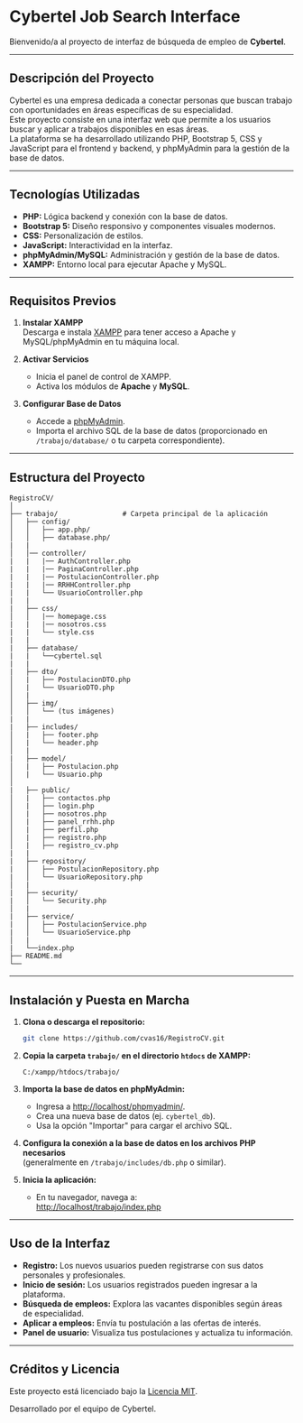 # Cybertel Job Search Interface

Bienvenido/a al proyecto de interfaz de búsqueda de empleo de **Cybertel**.

---

## Descripción del Proyecto

Cybertel es una empresa dedicada a conectar personas que buscan trabajo con oportunidades en áreas específicas de su especialidad.  
Este proyecto consiste en una interfaz web que permite a los usuarios buscar y aplicar a trabajos disponibles en esas áreas.  
La plataforma se ha desarrollado utilizando PHP, Bootstrap 5, CSS y JavaScript para el frontend y backend, y phpMyAdmin para la gestión de la base de datos.

---

## Tecnologías Utilizadas

- **PHP:** Lógica backend y conexión con la base de datos.
- **Bootstrap 5:** Diseño responsivo y componentes visuales modernos.
- **CSS:** Personalización de estilos.
- **JavaScript:** Interactividad en la interfaz.
- **phpMyAdmin/MySQL:** Administración y gestión de la base de datos.
- **XAMPP:** Entorno local para ejecutar Apache y MySQL.

---

## Requisitos Previos

1. **Instalar XAMPP**  
   Descarga e instala [XAMPP](https://www.apachefriends.org/index.html) para tener acceso a Apache y MySQL/phpMyAdmin en tu máquina local.

2. **Activar Servicios**  
   - Inicia el panel de control de XAMPP.
   - Activa los módulos de **Apache** y **MySQL**.

3. **Configurar Base de Datos**  
   - Accede a [phpMyAdmin](http://localhost/phpmyadmin/).
   - Importa el archivo SQL de la base de datos (proporcionado en `/trabajo/database/` o tu carpeta correspondiente).

---

## Estructura del Proyecto

```plaintext
RegistroCV/
│
├── trabajo/                # Carpeta principal de la aplicación
│   ├── config/             
│   │   ├── app.php/
│   │   ├── database.php/
|   |
│   │── controller/
|   |   |── AuthController.php
|   |   |── PaginaController.php
|   |   |── PostulacionController.php
|   |   |── RRHHController.php
|   |   └── UsuarioController.php
|   |
|   ├── css/
│   │   |── homepage.css
|   |   |── nosotros.css
|   |   └── style.css
|   |
|   ├── database/
|   |   └──cybertel.sql
|   |
|   ├── dto/
│   |   ├── PostulacionDTO.php
│   |   └── UsuarioDTO.php
│   | 
│   ├── img/
│   │   └── (tus imágenes)
|   |
|   ├── includes/
│   |   ├── footer.php
│   |   └── header.php
│   |  
|   ├── model/
│   |   ├── Postulacion.php
│   |   └── Usuario.php
│
|   ├── public/
│   |   ├── contactos.php
│   |   ├── login.php
│   |   ├── nosotros.php
│   |   ├── panel_rrhh.php
│   |   ├── perfil.php
│   |   ├── registro.php
│   |   ├── registro_cv.php
|   |
|   ├── repository/
|   │   ├── PostulacionRepository.php
|   │   └── UsuarioRepository.php
│   |
|   ├── security/
|   │   └── Security.php
│   |
|   ├── service/
|   │   ├── PostulacionService.php
|   │   └── UsuarioService.php
│   |
|   └──index.php
├── README.md
└── 
```

---

## Instalación y Puesta en Marcha

1. **Clona o descarga el repositorio:**
   ```bash
   git clone https://github.com/cvas16/RegistroCV.git
   ```

2. **Copia la carpeta `trabajo/` en el directorio `htdocs` de XAMPP:**
   ```plaintext
   C:/xampp/htdocs/trabajo/
   ```

3. **Importa la base de datos en phpMyAdmin:**
   - Ingresa a [http://localhost/phpmyadmin/](http://localhost/phpmyadmin/).
   - Crea una nueva base de datos (ej. `cybertel_db`).
   - Usa la opción "Importar" para cargar el archivo SQL.

4. **Configura la conexión a la base de datos en los archivos PHP necesarios**  
   (generalmente en `/trabajo/includes/db.php` o similar).

5. **Inicia la aplicación:**
   - En tu navegador, navega a:  
     [http://localhost/trabajo/index.php](http://localhost/trabajo/index.php)

---

## Uso de la Interfaz

- **Registro:** Los nuevos usuarios pueden registrarse con sus datos personales y profesionales.
- **Inicio de sesión:** Los usuarios registrados pueden ingresar a la plataforma.
- **Búsqueda de empleos:** Explora las vacantes disponibles según áreas de especialidad.
- **Aplicar a empleos:** Envía tu postulación a las ofertas de interés.
- **Panel de usuario:** Visualiza tus postulaciones y actualiza tu información.

---

## Créditos y Licencia

Este proyecto está licenciado bajo la [Licencia MIT](https://opensource.org/licenses/MIT).

Desarrollado por el equipo de Cybertel.
